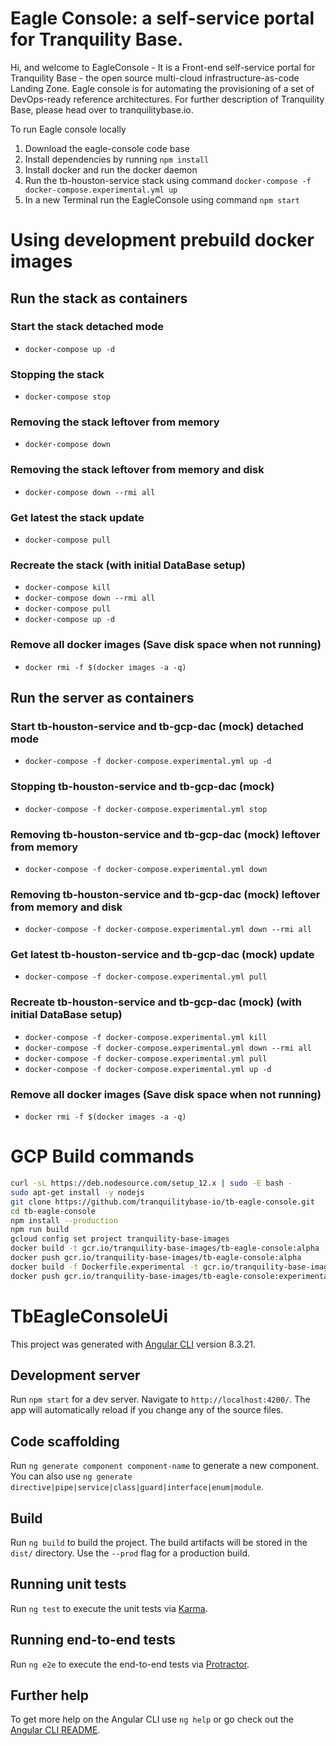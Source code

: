 # Eagle Console: a self-service portal for Tranquility Base.

Hi, and welcome to EagleConsole  - It is a Front-end self-service portal for Tranquility Base - the open source multi-cloud infrastructure-as-code Landing Zone. Eagle console is for automating the provisioning of a set of DevOps-ready reference architectures. For further description of Tranquility Base, please head over to tranquilitybase.io.


To run Eagle console locally

1. Download the eagle-console code base
2. Install dependencies by running  `npm install`
3. Install docker and run the docker daemon
4. Run the tb-houston-service stack using command `docker-compose -f docker-compose.experimental.yml up`
5. In a new Terminal run the EagleConsole using command `npm start`

# Using development prebuild docker images

## Run the stack as containers

### Start the stack detached mode
* `docker-compose up -d`

### Stopping the stack 
* `docker-compose stop`

### Removing the stack leftover from memory
* `docker-compose down`

### Removing the stack leftover from memory and disk
* `docker-compose down --rmi all`

### Get latest the stack update
* `docker-compose pull`

### Recreate the stack (with initial DataBase setup)
* `docker-compose kill`
* `docker-compose down --rmi all`
* `docker-compose pull`
* `docker-compose up -d`

### Remove all docker images (Save disk space when not running)
* `docker rmi -f $(docker images -a -q)`

## Run the server as containers

### Start tb-houston-service and tb-gcp-dac (mock) detached mode
* `docker-compose -f docker-compose.experimental.yml up -d`

### Stopping tb-houston-service and tb-gcp-dac (mock)
* `docker-compose -f docker-compose.experimental.yml stop`

### Removing tb-houston-service and tb-gcp-dac (mock) leftover from memory
* `docker-compose -f docker-compose.experimental.yml down`

### Removing tb-houston-service and tb-gcp-dac (mock) leftover from memory and disk
* `docker-compose -f docker-compose.experimental.yml down --rmi all`

### Get latest tb-houston-service and tb-gcp-dac (mock) update
* `docker-compose -f docker-compose.experimental.yml pull`

### Recreate tb-houston-service and tb-gcp-dac (mock) (with initial DataBase setup)
* `docker-compose -f docker-compose.experimental.yml kill`
* `docker-compose -f docker-compose.experimental.yml down --rmi all`
* `docker-compose -f docker-compose.experimental.yml pull`
* `docker-compose -f docker-compose.experimental.yml up -d`

### Remove all docker images (Save disk space when not running)
* `docker rmi -f $(docker images -a -q)`

# GCP Build commands

```sh
curl -sL https://deb.nodesource.com/setup_12.x | sudo -E bash -
sudo apt-get install -y nodejs
git clone https://github.com/tranquilitybase-io/tb-eagle-console.git
cd tb-eagle-console
npm install --production
npm run build
gcloud config set project tranquility-base-images
docker build -t gcr.io/tranquility-base-images/tb-eagle-console:alpha .
docker push gcr.io/tranquility-base-images/tb-eagle-console:alpha
docker build -f Dockerfile.experimental -t gcr.io/tranquility-base-images/tb-eagle-console:experimental .
docker push gcr.io/tranquility-base-images/tb-eagle-console:experimental
```

# TbEagleConsoleUi

This project was generated with [Angular CLI](https://github.com/angular/angular-cli) version 8.3.21.

## Development server

Run `npm start` for a dev server. Navigate to `http://localhost:4200/`. The app will automatically reload if you change any of the source files.

## Code scaffolding

Run `ng generate component component-name` to generate a new component. You can also use `ng generate directive|pipe|service|class|guard|interface|enum|module`.

## Build

Run `ng build` to build the project. The build artifacts will be stored in the `dist/` directory. Use the `--prod` flag for a production build.

## Running unit tests

Run `ng test` to execute the unit tests via [Karma](https://karma-runner.github.io).

## Running end-to-end tests

Run `ng e2e` to execute the end-to-end tests via [Protractor](http://www.protractortest.org/).

## Further help

To get more help on the Angular CLI use `ng help` or go check out the [Angular CLI README](https://github.com/angular/angular-cli/blob/master/README.md).

